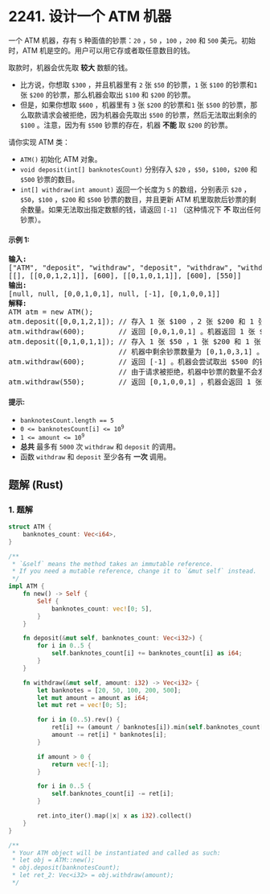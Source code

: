 # 2241. 设计一个 ATM 机器
一个 ATM 机器，存有 `5` 种面值的钞票：`20` ，`50` ，`100` ，`200` 和 `500` 美元。初始时，ATM 机是空的。用户可以用它存或者取任意数目的钱。

取款时，机器会优先取 **较大** 数额的钱。

* 比方说，你想取 `$300` ，并且机器里有 `2` 张 `$50` 的钞票，`1` 张 `$100` 的钞票和`1` 张 `$200` 的钞票，那么机器会取出 `$100` 和 `$200` 的钞票。
* 但是，如果你想取 `$600` ，机器里有 `3` 张 `$200` 的钞票和`1` 张 `$500` 的钞票，那么取款请求会被拒绝，因为机器会先取出 `$500` 的钞票，然后无法取出剩余的 `$100` 。注意，因为有 `$500` 钞票的存在，机器 **不能** 取 `$200` 的钞票。

请你实现 ATM 类：

* `ATM()` 初始化 ATM 对象。
* `void deposit(int[] banknotesCount)` 分别存入 `$20` ，`$50`，`$100`，`$200` 和 `$500` 钞票的数目。
* `int[] withdraw(int amount)` 返回一个长度为 `5` 的数组，分别表示 `$20` ，`$50`，`$100` ，`$200` 和 `$500` 钞票的数目，并且更新 ATM 机里取款后钞票的剩余数量。如果无法取出指定数额的钱，请返回 `[-1]` （这种情况下 **不** 取出任何钞票）。

#### 示例 1:
<pre>
<strong>输入:</strong>
["ATM", "deposit", "withdraw", "deposit", "withdraw", "withdraw"]
[[], [[0,0,1,2,1]], [600], [[0,1,0,1,1]], [600], [550]]
<strong>输出:</strong>
[null, null, [0,0,1,0,1], null, [-1], [0,1,0,0,1]]
<strong>解释:</strong>
ATM atm = new ATM();
atm.deposit([0,0,1,2,1]); // 存入 1 张 $100 ，2 张 $200 和 1 张 $500 的钞票。
atm.withdraw(600);        // 返回 [0,0,1,0,1] 。机器返回 1 张 $100 和 1 张 $500 的钞票。机器里剩余钞票的数量为 [0,0,0,2,0] 。
atm.deposit([0,1,0,1,1]); // 存入 1 张 $50 ，1 张 $200 和 1 张 $500 的钞票。
                          // 机器中剩余钞票数量为 [0,1,0,3,1] 。
atm.withdraw(600);        // 返回 [-1] 。机器会尝试取出 $500 的钞票，然后无法得到剩余的 $100 ，所以取款请求会被拒绝。
                          // 由于请求被拒绝，机器中钞票的数量不会发生改变。
atm.withdraw(550);        // 返回 [0,1,0,0,1] ，机器会返回 1 张 $50 的钞票和 1 张 $500 的钞票。
</pre>

#### 提示:
* `banknotesCount.length == 5`
* <code>0 <= banknotesCount[i] <= 10<sup>9</sup></code>
* <code>1 <= amount <= 10<sup>9</sup></code>
* **总共** 最多有 `5000` 次 `withdraw` 和 `deposit` 的调用。
* 函数 `withdraw` 和 `deposit` 至少各有 **一次** 调用。

## 题解 (Rust)

### 1. 题解
```Rust
struct ATM {
    banknotes_count: Vec<i64>,
}

/**
 * `&self` means the method takes an immutable reference.
 * If you need a mutable reference, change it to `&mut self` instead.
 */
impl ATM {
    fn new() -> Self {
        Self {
            banknotes_count: vec![0; 5],
        }
    }

    fn deposit(&mut self, banknotes_count: Vec<i32>) {
        for i in 0..5 {
            self.banknotes_count[i] += banknotes_count[i] as i64;
        }
    }

    fn withdraw(&mut self, amount: i32) -> Vec<i32> {
        let banknotes = [20, 50, 100, 200, 500];
        let mut amount = amount as i64;
        let mut ret = vec![0; 5];

        for i in (0..5).rev() {
            ret[i] += (amount / banknotes[i]).min(self.banknotes_count[i]);
            amount -= ret[i] * banknotes[i];
        }

        if amount > 0 {
            return vec![-1];
        }

        for i in 0..5 {
            self.banknotes_count[i] -= ret[i];
        }

        ret.into_iter().map(|x| x as i32).collect()
    }
}

/**
 * Your ATM object will be instantiated and called as such:
 * let obj = ATM::new();
 * obj.deposit(banknotesCount);
 * let ret_2: Vec<i32> = obj.withdraw(amount);
 */
```
